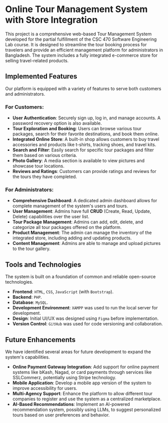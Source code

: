 # Online Tour Management System with Store Integration

This project is a comprehensive web-based Tour Management System developed for the partial fulfillment of the CSC 470 Software Engineering Lab course. It is designed to streamline the tour booking process for travelers and provide an efficient management platform for administrators in Bangladesh. The system includes a fully integrated e-commerce store for selling travel-related products.

## Implemented Features

Our platform is equipped with a variety of features to serve both customers and administrators.

### For Customers:
* **User Authentication**: Securely sign up, log in, and manage accounts. A password recovery option is also available.
* **Tour Exploration and Booking**: Users can browse various tour packages, search for their favorite destinations, and book them online.
* **Integrated Online Store**: A built-in shop allows customers to buy travel accessories and products like t-shirts, tracking shoes, and travel kits.
* **Search and Filter**: Easily search for specific tour packages and filter them based on various criteria.
* **Photo Gallery**: A media section is available to view pictures and showcase tour locations.
* **Reviews and Ratings**: Customers can provide ratings and reviews for the tours they have completed.

### For Administrators:
* **Comprehensive Dashboard**: A dedicated admin dashboard allows for complete management of the system's users and tours.
* **User Management**: Admins have full **CRUD** (Create, Read, Update, Delete) capabilities over the user list.
* **Tour Package Management**: Admins can add, edit, delete, and categorize all tour packages offered on the platform.
* **Product Management**: The admin can manage the inventory of the integrated store, including adding and updating products.
* **Content Management**: Admins are able to manage and upload pictures to the tour gallery.

## Tools and Technologies

The system is built on a foundation of common and reliable open-source technologies.

* **Frontend**: `HTML`, `CSS`, `JavaScript` (with `Bootstrap`).
* **Backend**: `PHP`.
* **Database**: `MySQL`.
* **Development Environment**: `XAMPP` was used to run the local server for development.
* **Design**: Initial UI/UX was designed using `Figma` before implementation.
* **Version Control**: `GitHub` was used for code versioning and collaboration.

## Future Enhancements

We have identified several areas for future development to expand the system's capabilities.

* **Online Payment Gateway Integration**: Add support for online payment systems like bKash, Nagad, or card payments through services like SSLCommerz, potentially using Stripe technology.
* **Mobile Application**: Develop a mobile app version of the system to improve accessibility for users.
* **Multi-Agency Support**: Enhance the platform to allow different tour companies to register and use the system as a centralized marketplace.
* **AI-Based Recommendations**: Implement an AI-powered recommendation system, possibly using LLMs, to suggest personalized tours based on user preferences and behavior.
